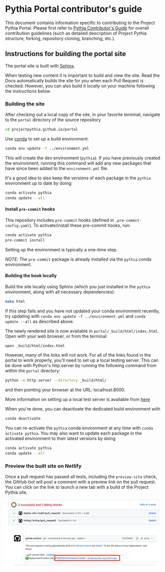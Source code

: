 # Pythia Portal contributor's guide

This document contains information specific to contributing to the
Project Pythia Portal. Please first refer to [Pythia Contributor's
Guide](https://projectpythia.org/pages/contributing.html) for overall
contribution guidelines (such as detailed description of Project
Pythia structure, forking, repository cloning, branching, etc.).

## Instructions for building the portal site

The portal site is built with [Sphinx](https://www.sphinx-doc.org/).

When testing new content it is important to build and view the site. Read the Docs automatically builds the site for you when each Pull Request is checked. However, you can also build it locally on your machine following the instructions
below.

### Building the site

After checking out a local copy of the site, in your favorite terminal, navigate to the `portal` directory of the source repository

```bash
cd projectpythia.github.io/portal
```

Use [conda](https://docs.conda.io/) to set up a build environment:

```bash
conda env update -f ../environment.yml
```

This will create the dev environment (`pythia`). If you have previously created the environment, running this command will add any new packages that have since been added to the `environment.yml` file.

It's a good idea to also keep the *versions* of each package in the `pythia` environment up to date by doing:

```bash
conda activate pythia
conda update --all
```

#### Install `pre-commit` hooks

This repository includes `pre-commit` hooks (defined in
`.pre-commit-config.yaml`). To activate/install these pre-commit
hooks, run:

```bash
conda activate pythia
pre-commit install
```

Setting up the environment is typically a one-time step.

_NOTE_: The `pre-commit` package is already installed via the `pythia` conda environment.

#### Building the book locally

Build the site locally using Sphinx (which you just installed in the `pythia` environment, along with all necessary dependencies):

```bash
make html
```

If this step fails and you have not updated your conda environment recently, try updating with `conda env update -f ../environment.yml` and `conda update --all` as described above.

The newly rendered site is now available in `portal/_build/html/index.html`.
Open with your web browser, or from the terminal:

```bash
open _build/html/index.html
```

However, many of the links will not work. For all of the links
found in the portal to work properly, you'll need to set up a local
testing server. This can be done with Python's http.server by running
the following command from within the `portal` directory:

```bash
python -m http.server --directory _build/html/
```

and then pointing your browser at the URL: localhost:8000.

More information on setting up a local test server is available from [here](https://developer.mozilla.org/en-US/docs/Learn/Common_questions/set_up_a_local_testing_server)

When you're done, you can deactivate the dedicated build environment with

```bash
conda deactivate
```

You can re-activate the `pythia` conda environment at any time with `conda activate pythia`. You may also want to update each package in the activated environment to their latest versions by doing

```bash
conda activate pythia
conda update --all
```

### Preview the built site on Netlify

Once a pull request has passed all tests, including the `preview-site` check, the GitHub bot will post a comment with a preview link on the pull request. You can click on the link to launch a new tab with a build of the Project Pythia site.

![CI-check](/portal/_static/images/deploy-site-CI-check.png)

![Netlify Preview](/portal/_static/images/netlify-preview.png)
